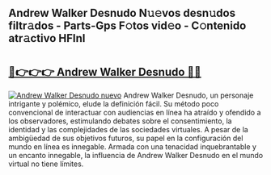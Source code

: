 ## Andrew Walker Desnudo N𝚞𝚎vos desn𝚞dos filtr𝚊dos - Parts-Gps F𝚘tos vid𝚎o - C𝚘ntenido atr𝚊ctivo HFInI

# <h2><a href="http://mb5tae.tromn.icu/?c=Andrew+Walker+Desnudo">🔗👉👉👉 Andrew Walker Desnudo 🔗🔗</a></h2>

[![Andrew Walker Desnudo nuevo](https://i.imgur.com/pEAQMta.gif)](http://mb5tae.tromn.icu/?c=Andrew+Walker+Desnudo)
Andrew Walker Desnudo, un personaje intrigante y polémico, elude la definición fácil. Su método poco convencional de interactuar con audiencias en línea ha atraído y ofendido a los observadores, estimulando debates sobre el consentimiento, la identidad y las complejidades de las sociedades virtuales. A pesar de la ambigüedad de sus objetivos futuros, su papel en la configuración del mundo en línea es innegable. Armada con una tenacidad inquebrantable y un encanto innegable, la influencia de Andrew Walker Desnudo en el mundo virtual no tiene límites.
